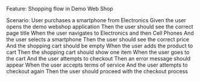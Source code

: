 Feature: Shopping flow in Demo Web Shop

  Scenario: User purchases a smartphone from Electronics
    Given the user opens the demo webshop application
    Then the user should see the correct page title
    When the user navigates to Electronics and then Cell Phones
    And the user selects a smartphone
    Then the user should see the correct price
    And the shopping cart should be empty
    When the user adds the product to cart
    Then the shopping cart should show one item
    When the user goes to the cart
    And the user attempts to checkout
    Then an error message should appear
    When the user accepts terms of service
    And the user attempts to checkout again
    Then the user should proceed with the checkout process
